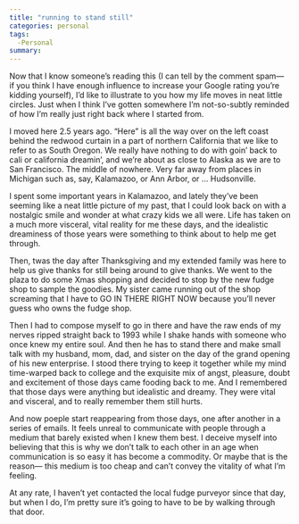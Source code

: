 ```yaml
---
title: "running to stand still"
categories: personal
tags:
  -Personal
summary: 
---
```

<p>Now that I know someone&#8217;s reading this (I can tell by the comment spam&#8212; if you think I have enough influence to increase your Google rating you&#8217;re kidding yourself), I&#8217;d like to illustrate to you how my life moves in neat little circles.  Just when I think I&#8217;ve gotten somewhere I&#8217;m not-so-subtly reminded of how I&#8217;m really just right back where I started from.</p>

<p>I moved here 2.5 years ago.  &#8220;Here&#8221; is all the way over on the left coast behind the redwood curtain in a part of northern California that we like to refer to as South Oregon.  We really have nothing to do with goin&#8217; back to cali or california dreamin&#8217;, and we&#8217;re about as close to Alaska as we are to San Francisco.  The middle of nowhere. Very far away from places in Michigan such as, say, Kalamazoo, or Ann Arbor, or &#8230; Hudsonville. </p>

<p>I spent some important years in Kalamazoo, and lately they&#8217;ve been seeming like a neat little picture of my past, that I could look back on with a nostalgic smile and wonder at what crazy kids we all were.  Life has taken on a much more visceral, vital reality for me these days, and the idealistic dreaminess of those years were something to think about to help me get through.</p>

<p>Then, twas the day after Thanksgiving and my extended family was here to help us give thanks for still being around to give thanks. We went to the plaza to do some Xmas shopping and decided to stop by the new fudge shop to sample the goodies. My sister came running out of the shop screaming that I have to GO IN <span class="caps">THERE</span> <span class="caps">RIGHT</span> <span class="caps">NOW</span> because you&#8217;ll never guess who owns the fudge shop.</p>

<p>Then I had to compose myself to go in there and have the raw ends of my nerves ripped straight back to 1993 while I shake hands with someone who once knew my entire soul.  And then he has to stand there and make small talk with my husband, mom, dad, and sister on the day of the grand opening of his new enterprise. I stood there trying to keep it together while my mind time-warped back to college and the exquisite mix of angst, pleasure, doubt and excitement of those days came fooding back to me.  And I remembered that those days were anything but idealistic and dreamy.  They were vital and visceral, and to really remember them still hurts.</p>

<p>And now poeple start reappearing from those days, one after another in a series of emails.  It feels unreal to communicate with people through a medium that barely existed when I knew them best. I deceive myself into believing that this is why we don&#8217;t talk to each other in an age when communication is so easy it has become a commodity. Or maybe that is the reason&#8212; this medium is too cheap and can&#8217;t convey the vitality of what I&#8217;m feeling.  </p>

<p>At any rate, I haven&#8217;t yet contacted the local fudge purveyor since that day, but when I do, I&#8217;m pretty sure it&#8217;s going to have to be by walking through that door.</p>
